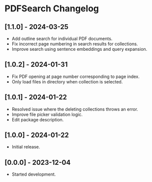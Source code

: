 # PDFSearch Changelog

## [1.1.0] - 2024-03-25

- Add outline search for individual PDF documents.
- Fix incorrect page numbering in search results for collections.
- Improve search using sentence embeddings and query expansion.

## [1.0.2] - 2024-01-31

- Fix PDF opening at page number corresponding to page index.
- Only load files in directory when collection is selected.

## [1.0.1] - 2024-01-22

- Resolved issue where the deleting collections throws an error.
- Improve file picker validation logic.
- Edit package description.

## [1.0.0] - 2024-01-22

- Initial release.

## [0.0.0] - 2023-12-04

- Started development.
